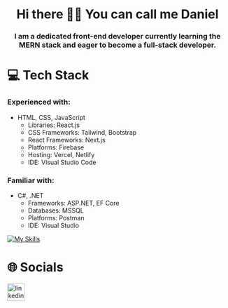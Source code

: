 <h1 align="center">Hi there 👋🏻 You can call me Daniel</h1>
<h3 align="center">I am a dedicated front-end developer currently learning the MERN stack and eager to become a full-stack developer.</h3>

# 💻 Tech Stack
### Experienced with:
* HTML, CSS, JavaScript
  * Libraries: React.js
  * CSS Frameworks: Tailwind, Bootstrap
  * React Frameworks: Next.js
  * Platforms: Firebase
  * Hosting: Vercel, Netlify
  * IDE: Visual Studio Code
### Familiar with:
* C#, .NET
  * Frameworks: ASP.NET, EF Core
  * Databases: MSSQL
  * Platforms: Postman
  * IDE: Visual Studio

[![My Skills](https://skillicons.dev/icons?i=html,css,js,tailwind,bootstrap,react,nextjs,firebase,vercel,netlify,vscode,cs,net,postman,visualstudio)](https://skillicons.dev)

# 🌐 Socials
[<img src='https://skillicons.dev/icons?i=linkedin' alt='linkedin' height='40'>](https://www.linkedin.com/in/danylo-zymbalevskyi)

